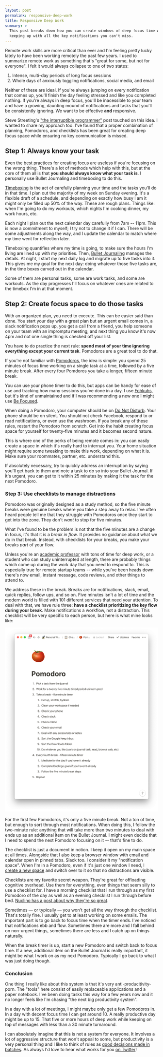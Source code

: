 ```yaml
---
layout: post
permalink: responsive-deep-work
title: Responsive Deep Work
summary: >
  This post breaks down how you can create windows of deep focus time while 
  keeping up with all the key notifications you can't miss.
---
```


Remote work skills are more critical than ever and I'm feeling pretty lucky
lately to have been working remotely the past few years. I used to summarize
remote work as something that's "great for some, but not for everyone". I felt
it would always collapse to one of two states:

<!-- Content Breaker -->

1. Intense, multi-day periods of long focus sessions
2. Whole days of anxiously toggling notifications, social media, and email

Neither of these are ideal. If you're always jumping on every notification that
comes up, you'll finish the day feeling stressed and like you completed
nothing. If you're always in deep focus, you'll be inacessible to your team and
have a growing, daunting mound of notifications and tasks that you'll be
consistently ignoring. We want to be effective **and** responsive.

Steve Streeting's ["the interruptible programmer"] post touched on this idea. I
wanted to share my approach too. I've found that a proper combination of
planning, Pomodoros, and checklists has been great for creating deep focus
space while ensuring no key communication is missed.

## Step 1: Always know your task

Even the best practices for creating focus are useless if you're focusing on
the wrong thing. There's a lot of methods which help with this, but at the core
of them all is that **you should always know what your task is**. I personally
use Bullet Journaling and timeboxing to do this. 

[Timeboxing] is the act of carefully planning your time and the tasks you'll do
in that time. I plan out the majority of my week on Sunday evening. It's a
flexible draft of a schedule, and depending on exactly how busy I am it might
only be filled up 50% of the way. These are rough plans. Things like: when I'm
going to do my workouts, which nights I'm cooking dinner, my work hours, etc.

Each night I plan out the next calendar day carefully from 7am -- 11pm. This is
now a commitment to myself; I try not to change it if I can. There will be some
adjustments along the way, and I update the calendar to match where my time
went for reflection later.

Timeboxing quantifies where my time is going, to make sure the hours I'm living
are lined up with my priorities. Then, [Bullet Journaling] manages the details.
At night, I start my next daily log and migrate up to five tasks into it. This
gives me my goal for the next day: doing whatever those five tasks are, in the
time boxes carved out in the calendar. 

Some of them are personal tasks, some are work tasks, and some are workouts. As
the day progresses I'll focus on whatever ones are related to the timebox I'm
in at that moment.

## Step 2: Create focus space to do those tasks

With an organized plan, you need to execute. This can be easier said than done.
You start your day with a great plan but an urgent email comes in, a slack
notification pops up, you get a call from a friend, you help someone on your
team with an impromptu meeting, and next thing you know it's now 4pm and not
one single thing is checked off your list.

You have to do practice the next rule: **spend most of your time ignoring
everything except your current task**. Pomodoros are a great tool to do that.

If you're not familiar with [Pomodoros], the idea is simple: you spend 25
minutes of focus time working on a single task at a time, followed by a five
minute break. After every four Pomdoros you take a longer, fifteen minute
break. 

You can use your phone timer to do this, but apps can be handy for ease of use
and tracking how many sessions you've done in a day. I use [Fohkuhs], but it's
kind of unmaintained and if I was recommending a new one I might use [Be
Focused].

When doing a Pomodoro, your computer should be on [Do Not Disturb]. Your phone
should be on silent. You should not check Facebook, respond to or read
notifications, or even use the washroom. If you break any of these rules,
restart the Pomodoro from scratch. Get into the habit creating focus space for
yourself for twenty-five minutes and it becomes second nature.

This is where one of the perks of being remote comes in: you can easily create
a space in which it's really hard to interrupt you. Your home situation might
require some tweaking to make this work, depending on what it is. Make sure
your roommates, partner, etc. understand this.

If absolutely necessary, try to quickly address an interruption by saying
you'll get back to them and note a task to do so into your Bullet Journal. If
it's urgent, you can get to it within 25 minutes by making it the task for the
next Pomodoro.

### Step 3: Use checklists to manage distractions

Pomodoro was originally designed as a study method, so the five minute breaks
were genuine breaks where you take a step away to relax. I've often heard
people tell me that they struggle with Pomodoros once they start to get into
the zone. They don't _want_ to stop for five minutes.

What I've found to be the problem is not that the five minutes are a change in
focus, it's that it is a _break in flow_. It provides no guidance about what we
do in that break. Instead, with checklists for your breaks, you make your
breaks _part_ of your flow. 

Unless you're an [academic professor] with tons of time for deep work, or a
student who can study uninterrupted at length, there are probably things which
come up during the work day that you need to respond to. This is especially
true for remote startup teams -- while you've been heads down there's now
email, instant message, code reviews, and other things to attend to.

We address these in the break. Breaks are for notifications, slack, email,
quick replies, follow ups, and so on. Five minutes isn't a lot of time and the
modern world is filled with 101 different services that need your attention. To
deal with that, we have rule three: **have a checklist prioritizing the key
flow during your break**. Make notifications a workflow, not a distraction.
This checklist will be very specific to each person, but here is what mine
looks like:

![Pomodoro checklist](/image/responsive-deep-work/pomodoro.png)

For the first few Pomodoros, it's only a five minute break. Not a ton of time,
but enough to sort through most notifications. When doing this, I follow the
two-minute rule: anything that will take more than two minutes to deal with
ends up as an additional item on the Bullet Journal. I might even decide that I
need to spend the next Pomodoro focusing on it -- that's fine to do.

The checklist is just a document in notion. I keep it open on my main space at
all times. Alongside that I also keep a browser window with email and calendar
open in pinned tabs. Slack too. I consider it my "notification space". When I'm
in a Pomodoro, even if it's just one window I need, I [create a new space] and
switch over to it so that no distractions are visible.

Checklists are my favorite secret weapon. They're great for offloading
cognitive overhead. Use them for everything, even things that seem silly to use
a checklist for. I have a morning checklist that I run through as my first
Pomodoro of the day as well as an evening checklist I run through before bed.
[Nuclino has a post about why they're so great].

Sometimes  — or typically — you won't get all the way through the checklist.
That's totally fine. I usually get to at least working on some emails. The
important part is to go back to focus time when the timer ends. I've noticed
that notifications ebb and flow. Sometimes there are more and I fall behind on
non-urgent things, sometimes there are less and I catch up on things naturally.

When the break timer is up, start a new Pomodoro and switch back to focus time.
If a new, additional item on the Bullet Journal is really important, it might
be what I work on as my next Pomodoro. Typically I go back to what I was just
doing though.

### Conclusion

One thing I really like about this system is that it's very
anti-producitivity-porn. The "tools" here consist of easily replaceable
applications and a paper notebook. I've been doing tasks this way for a few
years now and it no longer feels like I'm chasing "the next big productivity
system". 

In a day with a lot of meetings, I might maybe only get a few Pomodoros in. In
a day with decent focus time I can get around 10. A really productive day might
be up to 15. That five or more hours of deep work while keeping on top of
messages with less than a 30 minute turnaround.

I can absolutely imagine that this is not a system for everyone. It involves a
lot of aggressive structure that won't appeal to some, but productivity is a
very personal thing and I like to think of rules as [good decisions made in
batches]. As always I'd love to hear what works for you [on Twitter]! 

[Fohkuhs]: http://www.fohkuhs.com/
[Be Focused]: https://apps.apple.com/ca/app/be-focused-focus-timer/id973134470?mt=12
[Do Not Disturb]: https://support.apple.com/en-ca/guide/mac-help/mchl999b7c1a/mac
[academic professor]: https://www.calnewport.com/books/deep-work/
[create a new space]: https://support.apple.com/en-ca/guide/mac-help/mh14112/mac
[Nuclino has a post about why they're so great]: https://blog.nuclino.com/the-simple-genius-of-checklists-from-b-17-to-the-apollo-missions
[timeboxing]: https://clockify.me/timeboxing
[Bullet Journaling]: https://bulletjournal.com/
[Pomodoros]: https://en.wikipedia.org/wiki/Pomodoro_Technique
[good decisions made in batches]: https://www.raptitude.com/2017/07/wise-people-have-rules-for-themselves/
[on Twitter]: https://twitter.com/chrisfosterelli
["the interruptible programmer"]: https://www.stevestreeting.com/2010/09/04/work-2-0/

